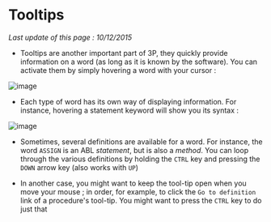 # Tooltips #

*Last update of this page : 10/12/2015*

* Tooltips are another important part of 3P, they quickly provide information on a word (as long as it is known by the software). You can activate them by simply hovering a word with your cursor :

![image](https://raw.githubusercontent.com/jcaillon/3P/gh-pages/content_images/3b6b3e8e-8d54-11e5-8162-297dcb0f4c5c.png)

* Each type of word has its own way of displaying information. For instance, hovering a statement keyword will show you its syntax :

![image](https://raw.githubusercontent.com/jcaillon/3P/gh-pages/content_images/efc50de2-8d54-11e5-8181-f63a60eff0b8.png)

* Sometimes, several definitions are available for a word. For instance, the word `ASSIGN` is an ABL *statement*, but is also a *method*. You can loop through the various definitions by holding the `CTRL` key and pressing the `DOWN` arrow key (also works with `UP`)

* In another case, you might want to keep the tool-tip open when you move your mouse ; in order, for example, to click the `Go to definition` link of a procedure's tool-tip. You might want to press the `CTRL` key to do just that
